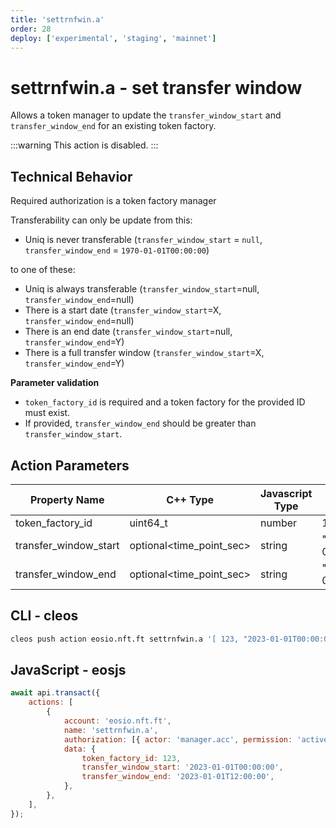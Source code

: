 ```yaml
---
title: 'settrnfwin.a'
order: 28
deploy: ['experimental', 'staging', 'mainnet']
---
```


# settrnfwin.a - set transfer window

Allows a token manager to update the `transfer_window_start` and `transfer_window_end` for an existing token factory.

:::warning
This action is disabled.
:::

## Technical Behavior

Required authorization is a token factory manager

Transferability can only be update from this:

-   Uniq is never transferable (`transfer_window_start` = `null`, `transfer_window_end` = `1970-01-01T00:00:00`)

to one of these:

-   Uniq is always transferable (`transfer_window_start`=null, `transfer_window_end`=null)
-   There is a start date (`transfer_window_start`=X, `transfer_window_end`=null)
-   There is an end date (`transfer_window_start`=null, `transfer_window_end`=Y)
-   There is a full transfer window (`transfer_window_start`=X, `transfer_window_end`=Y)

**Parameter validation**

-   `token_factory_id` is required and a token factory for the provided ID must exist.
-   If provided, `transfer_window_end` should be greater than `transfer_window_start`.

## Action Parameters

| Property Name         | C++ Type                 | Javascript Type | Example               |
| --------------------- | ------------------------ | --------------- | --------------------- |
| token_factory_id      | uint64_t                 | number          | 123                   |
| transfer_window_start | optional<time_point_sec> | string          | "2023-01-01T00:00:00" |
| transfer_window_end   | optional<time_point_sec> | string          | "2023-01-01T12:00:00" |

## CLI - cleos

```bash
cleos push action eosio.nft.ft settrnfwin.a '[ 123, "2023-01-01T00:00:00", "2023-01-01T12:00:00" ]' -p manager.acc
```

## JavaScript - eosjs

```js
await api.transact({
    actions: [
        {
            account: 'eosio.nft.ft',
            name: 'settrnfwin.a',
            authorization: [{ actor: 'manager.acc', permission: 'active' }],
            data: {
                token_factory_id: 123,
                transfer_window_start: '2023-01-01T00:00:00',
                transfer_window_end: '2023-01-01T12:00:00',
            },
        },
    ],
});
```